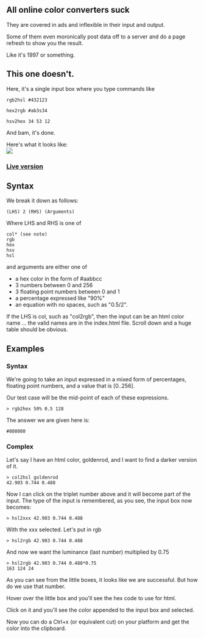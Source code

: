 ## All online color converters suck

They are covered in ads and inflexible in their input and output.  

Some of them even moronically post data off to a server and do a page refresh to show you the result.

Like it's 1997 or something.

## This one doesn't.

Here, it's a single input box where you type commands like


    rgb2hsl #432123

    hex2rgb #ab3s34

    hsv2hex 34 53 12

And bam, it's done.

Here's what it looks like:<br>
<img src=http://i.imgur.com/PwYJ2ys.png>
<br>

<h3><a href="http://9ol.es/quick-color.html">Live version</a></h3>

## Syntax

We break it down as follows:


    (LHS) 2 (RHS) (Arguments)

Where LHS and RHS is one of

    col* (see note)
    rgb
    hex
    hsv
    hsl

and arguments are either one of

 * a hex color in the form of #aabbcc
 * 3 numbers between 0 and 256
 * 3 floating point numbers between 0 and 1
 * a percentage expressed like "90%"
 * an equation with no spaces, such as "0.5/2".

If the LHS is col, such as "col2rgb", then the input can be an html color name ... the valid names are in the index.html file. Scroll down and a huge table should be obvious.


## Examples

### Syntax

We're going to take an input expressed in a mixed form of percentages, floating point numbers, and a value that is [0..256].

Our test case will be the mid-point of each of these expressions.

    > rgb2hex 50% 0.5 128 

The answer we are given here is:

    #808080

### Complex

Let's say I have an html color, goldenrod, and I want to find a darker version of it.

    > col2hsl goldenrod
    42.903 0.744 0.488

Now I can click on the triplet number above and it will become part of the input.  The type of the input is remembered, as you see, the input box now becomes:

    > hsl2xxx 42.903 0.744 0.488

With the xxx selected.  Let's put in rgb 

    > hsl2rgb 42.903 0.744 0.488

And now we want the luminance (last number) multiplied by 0.75

    > hsl2rgb 42.903 0.744 0.488*0.75 
    163 124 24

As you can see from the little boxes, it looks like we are successful.  But how do we use that number.

Hover over the little box and you'll see the hex code to use for html.

Click on it and you'll see the color appended to the input box and selected.  

Now you can do a Ctrl+x (or equivalent cut) on your platform and get the color into the clipboard.
